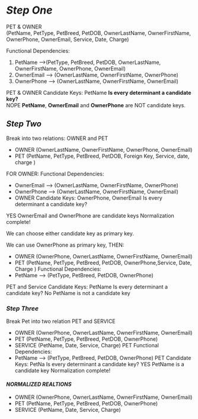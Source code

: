 # ***Step One***

PET & OWNER   
(PetName, PetType, PetBreed, PetDOB, OwnerLastName, OwnerFirstName, OwnerPhone, OwnerEmail, Service, Date, Charge)

Functional Dependencies:
 1. PetName -->(PetType, PetBreed, PetDOB, OwnerLastName, OwnerFirstName, OwnerPhone, OwnerEmail)
 1. OwnerEmail --> (OwnerLastName, OwnerFirstName, OwnerPhone)
 1. OwnerPhone --> (OwnerLastName, OwnerFirstName, OwnerEmail)
 
PET & OWNER Candidate Keys: PetName
**Is every determinant a candidate key?**  
NOPE __PetName__, __OwnerEmail__ and __OwnerPhone__ are NOT candidate keys.

## ***Step Two***

Break into two relations: OWNER and PET
 * OWNER (OwnerLastName, OwnerFirstName, OwnerPhone, OwnerEmail)
 * PET (PetName, PetType, PetBreed, PetDOB, Foreign Key, Service, date, charge )

FOR OWNER:
 Functional Dependencies:
 * OwnerEmail --> (OwnerLastName, OwnerFirstName, OwnerPhone)
 * OwnerPhone --> (OwnerLastName, OwnerFirstName, OwnerEmail)
 * OWNER Candidate Keys: OwnerPhone, OwnerEmail
Is every determinant a candidate key?

YES OwnerEmail and OwnerPhone are candidate keys Normalization complete!

We can choose either candidate key as primary key.

We can use  OwnerPhone as primary key, THEN:

 * OWNER (OwnerPhone, OwnerLastName, OwnerFirstName, OwnerEmail)
 * PET (PetName, PetType, PetBreed, PetDOB, OwnerPhone,Service, Date, Charge )
Functional Dependencies:
 * PetName --> (PetType, PetBreed, PetDOB, OwnerPhone)
  
PET and Service Candidate Keys: PetName
Is every determinant a candidate key?
No PetName is not a candidate key

### ***Step Three***

Break Pet into two relation PET and SERVICE
 * OWNER (OwnerPhone, OwnerLastName, OwnerFirstName, OwnerEmail)
 * PET (PetName, PetType, PetBreed, PetDOB, OwnerPhone)
 * SERVICE (PetName, Date, Service, Charge)
PET  Functional Dependencies:
 * PetName --> (PetType, PetBreed, PetDOB, OwnerPhone)
PET Candidate Keys: PetNa
Is every determinant a candidate key?
YES PetName is a candidate key Normalization complete!
#### ***NORMALIZED REALTIONS***

 * OWNER (OwnerPhone, OwnerLastName, OwnerFirstName, OwnerEmail)
 * PET (PetName, PetType, PetBreed, PetDOB, OwnerPhone)
 * SERVICE (PetName, Date, Service, Charge)  
